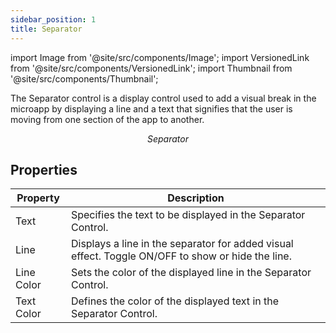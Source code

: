 ```yaml
---
sidebar_position: 1
title: Separator
---
```


import Image from '@site/src/components/Image';
import VersionedLink from '@site/src/components/VersionedLink';
import Thumbnail from '@site/src/components/Thumbnail';


The Separator control is a display control used to add a visual break in the microapp by displaying a line and a text that signifies that the user is moving from one section of the app to another.

<figure>
  <Thumbnail src="/img/reference/controls/separator/preview.png" alt="Separator" />
  <figcaption align = "center"><i>Separator</i></figcaption>
</figure>

## Properties


| Property     | Description                                                                                                       |
|--------------|-------------------------------------------------------------------------------------------------------------------|
| Text         | Specifies the text to be displayed in the Separator Control.                                                     |
| Line         | Displays a line in the separator for added visual effect. Toggle ON/OFF to show or hide the line.              |
| Line Color   | Sets the color of the displayed line in the Separator Control.                                                  |
| Text Color   | Defines the color of the displayed text in the Separator Control.                                               |